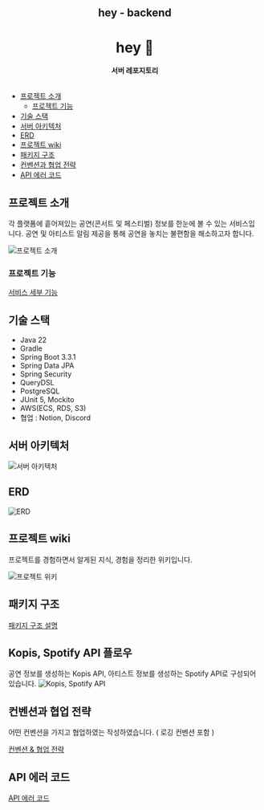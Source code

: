 <div align="center">
  <br>
  <h2> hey - backend </h2>
  <h1> hey 👋 </h1>
  <strong>서버 레포지토리</strong>
</div>
<br>

- [프로젝트 소개](#프로젝트-소개)
    * [프로젝트 기능](#프로젝트-기능)
- [기술 스택](#기술-스택)
- [서버 아키텍처](#서버-아키텍처)
- [ERD](#erd)
- [프로젝트 wiki](#프로젝트-wiki)
- [패키지 구조](#패키지-구조)
- [컨벤션과 협업 전략](#컨벤션과-협업-전략)
- [API 에러 코드](#api-에러-코드)


## 프로젝트 소개

각 플랫폼에 흩어져있는 공연(콘서트 및 페스티벌) 정보를 한눈에 볼 수 있는 서비스입니다. 공연 및 아티스트 알림 제공을 통해 공연을 놓치는 불편함을 해소하고자 합니다.


![프로젝트 소개](https://github.com/PJ-hey/hey-backend/assets/136677284/7193da23-5439-41ff-a7a2-0c178712c061)

### 프로젝트 기능

[서비스 세부 기능](/docs/service_detail.md)

## 기술 스택

- Java 22
- Gradle
- Spring Boot 3.3.1
- Spring Data JPA
- Spring Security
- QueryDSL
- PostgreSQL
- JUnit 5, Mockito
- AWS(ECS, RDS, S3)
- 협업 : Notion, Discord

## 서버 아키텍처

![서버 아키텍처](https://github.com/user-attachments/assets/dcb85251-1d65-46b1-a479-48cc071c1508)

## ERD

![ERD](https://github.com/user-attachments/assets/72b49d84-54a5-4f16-895c-ef0bf2a341c1)

## 프로젝트 wiki

프로젝트를 경험하면서 알게된 지식, 경험을 정리한 위키입니다.

![프로젝트 위키](https://few-monkey-6ee.notion.site/0ddf3035c24c44bfa31554458e89358e?v=77eea0b5d72944e5872fb96ec575d1af)

## 패키지 구조

[패키지 구조 설명](/docs/package_structure.md)

## Kopis, Spotify API 플로우

공연 정보를 생성하는 Kopis API, 아티스트 정보를 생성하는 Spotify API로 구성되어 있습니다.
![Kopis, Spotify API](https://github.com/user-attachments/assets/6f23513b-d658-493a-82af-04d84275a38a)

## 컨벤션과 협업 전략

어떤 컨벤션을 가지고 협업하였는 작성하였습니다. ( 로깅 컨벤션 포함 )

[컨벤션 & 협업 전략](docs/convention.md)

## API 에러 코드

[API 에러 코드](https://seeeeeeong.github.io/seong-blog/)

